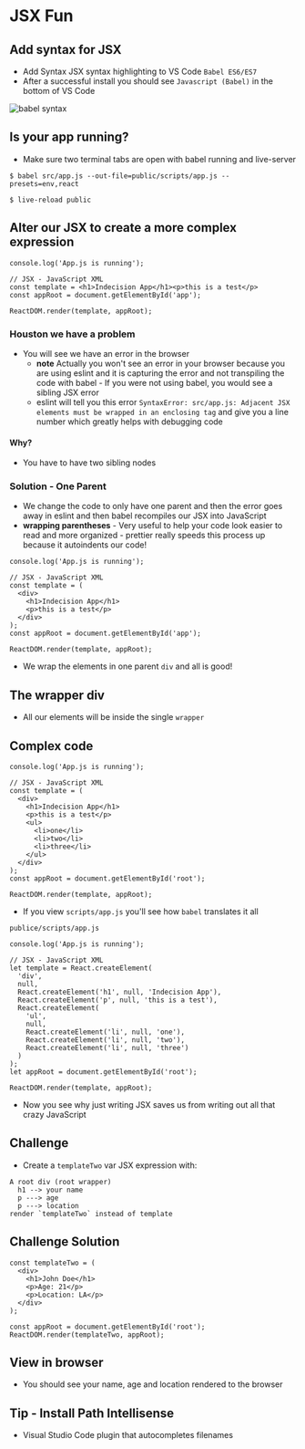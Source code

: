 # JSX Fun

## Add syntax for JSX
* Add Syntax JSX syntax highlighting to VS Code `Babel ES6/ES7`
* After a successful install you should see `Javascript (Babel)` in the bottom of VS Code

![babel syntax](https://i.imgur.com/8brC5bK.png)

## Is your app running?
* Make sure two terminal tabs are open with babel running and live-server

`$ babel src/app.js --out-file=public/scripts/app.js --presets=env,react`

`$ live-reload public`

## Alter our JSX to create a more complex expression

```
console.log('App.js is running');

// JSX - JavaScript XML
const template = <h1>Indecision App</h1><p>this is a test</p>
const appRoot = document.getElementById('app');

ReactDOM.render(template, appRoot);
```

### Houston we have a problem
* You will see we have an error in the browser
  - **note** Actually you won't see an error in your browser because you are using eslint and it is capturing the error and not transpiling the code with babel - If you were not using babel, you would see a sibling JSX error
  - eslint will tell you this error `SyntaxError: src/app.js: Adjacent JSX elements must be wrapped in an enclosing tag` and give you a line number which greatly helps with debugging code

#### Why?
* You have to have two sibling nodes

### Solution - One Parent
* We change the code to only have one parent and then the error goes away in eslint and then babel recompiles our JSX into JavaScript
* **wrapping parentheses** - Very useful to help your code look easier to read and more organized - prettier really speeds this process up because it autoindents our code!

```
console.log('App.js is running');

// JSX - JavaScript XML
const template = (
  <div>
    <h1>Indecision App</h1>
    <p>this is a test</p>
  </div>
);
const appRoot = document.getElementById('app');

ReactDOM.render(template, appRoot);
```

* We wrap the elements in one parent `div` and all is good!

## The wrapper div
* All our elements will be inside the single `wrapper` **<div></div>**

## Complex code
```
console.log('App.js is running');

// JSX - JavaScript XML
const template = (
  <div>
    <h1>Indecision App</h1>
    <p>this is a test</p>
    <ul>
      <li>one</li>
      <li>two</li>
      <li>three</li>
    </ul>
  </div>
);
const appRoot = document.getElementById('root');

ReactDOM.render(template, appRoot);
```

* If you view `scripts/app.js` you'll see how `babel` translates it all

`publice/scripts/app.js`

```
console.log('App.js is running');

// JSX - JavaScript XML
let template = React.createElement(
  'div',
  null,
  React.createElement('h1', null, 'Indecision App'),
  React.createElement('p', null, 'this is a test'),
  React.createElement(
    'ul',
    null,
    React.createElement('li', null, 'one'),
    React.createElement('li', null, 'two'),
    React.createElement('li', null, 'three')
  )
);
let appRoot = document.getElementById('root');

ReactDOM.render(template, appRoot);
```

* Now you see why just writing JSX saves us from writing out all that crazy JavaScript

## Challenge
* Create a `templateTwo` var JSX expression with:

```
A root div (root wrapper)
  h1 --> your name
  p ---> age
  p ---> location
render `templateTwo` instead of template
```

## Challenge Solution
```
const templateTwo = (
  <div>
    <h1>John Doe</h1>
    <p>Age: 21</p>
    <p>Location: LA</p>
  </div>
);

const appRoot = document.getElementById('root');
ReactDOM.render(templateTwo, appRoot);
```

## View in browser
* You should see your name, age and location rendered to the browser

## Tip - Install Path Intellisense
* Visual Studio Code plugin that autocompletes filenames
